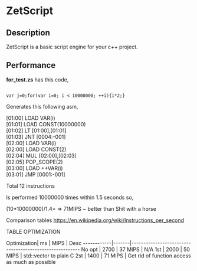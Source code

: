 # ZetScript

<h2>Description</h2>


ZetScript is a basic script engine for your c++ project.




<h2>Performance</h2>



<b>for_test.zs</b> has this code,

<code>
var j=0;for(var i=0; i < 10000000; ++i){i*2;}
</code>

Generates this following asm,



[01:00]	LOAD	VAR(i)<br>
[01:01]	LOAD	CONST(10000000)<br>
[01:02]	LT	[01:00],[01:01]<br>
[01:03]	JNT	[0004:-001]<br>
[02:00]	LOAD	VAR(i)<br>
[02:00]	LOAD	CONST(2)<br>
[02:04]	MUL	[02:00],[02:03]<br>
[02:05]	POP_SCOPE(2)<br>
[03:00]	LOAD	++VAR(i)<br>
[03:01]	JMP	[0001:-001]<br>





Total 12 instructions


Is performed 10000000 times within 1.5 seconds so,

(10*10000000)/1.4=  => 71MIPS ~ better than Shit with a horse 

Comparison tables https://en.wikipedia.org/wiki/Instructions_per_second

TABLE OPTIMIZATION

Optimization|   ms  |   MIPS   | Desc
------------|-------|--------------------------------------------------------
No opt      |  2700 |  37 MIPS | N/A 
1st         |  2000 |  50 MIPS | std::vector to plain C
2st         |  1400 |  71 MIPS | Get rid of function access as much as possible






